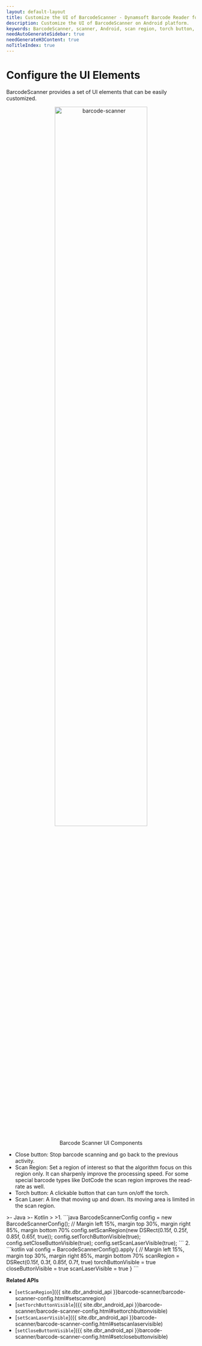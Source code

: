 ```yaml
---
layout: default-layout
title: Customize the UI of BarcodeScanner - Dynamsoft Barcode Reader for Android
description: Customize the UI of BarcodeScanner on Android platform.
keywords: BarcodeScanner, scanner, Android, scan region, torch button, close button, scan laser
needAutoGenerateSidebar: true
needGenerateH3Content: true
noTitleIndex: true
---
```


# Configure the UI Elements

BarcodeScanner provides a set of UI elements that can be easily customized.

<div align="center">
    <p><img src="../../assets/barcode-scanner-ui.png" width="70%" alt="barcode-scanner"></p>
    <p>Barcode Scanner UI Components</p>
</div>

- Close button: Stop barcode scanning and go back to the previous activity.
- Scan Region: Set a region of interest so that the algorithm focus on this region only. It can sharpenly improve the processing speed. For some special barcode types like DotCode the scan region improves the read-rate as well.
- Torch button: A clickable button that can turn on/off the torch.
- Scan Laser: A line that moving up and down. Its moving area is limited in the scan region.

<div class="sample-code-prefix"></div>
>- Java
>- Kotlin
>
>1. 
```java
BarcodeScannerConfig config = new BarcodeScannerConfig();
// Margin left 15%, margin top 30%, margin right 85%, margin bottom 70%
config.setScanRegion(new DSRect(0.15f, 0.25f, 0.85f, 0.65f, true));
config.setTorchButtonVisible(true);
config.setCloseButtonVisible(true);
config.setScanLaserVisible(true);
```
2. 
```kotlin
val config = BarcodeScannerConfig().apply {
   // Margin left 15%, margin top 30%, margin right 85%, margin bottom 70%
   scanRegion = DSRect(0.15f, 0.3f, 0.85f, 0.7f, true)
   torchButtonVisible = true
   closeButtonVisible = true
   scanLaserVisible = true
}
```

**Related APIs**

- [`setScanRegion`]({{ site.dbr_android_api }}barcode-scanner/barcode-scanner-config.html#setscanregion)
- [`setTorchButtonVisible`]({{ site.dbr_android_api }}barcode-scanner/barcode-scanner-config.html#settorchbuttonvisible)
- [`setScanLaserVisible`]({{ site.dbr_android_api }}barcode-scanner/barcode-scanner-config.html#setscanlaservisible)
- [`setCloseButtonVisible`]({{ site.dbr_android_api }}barcode-scanner/barcode-scanner-config.html#setclosebuttonvisible)
